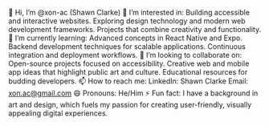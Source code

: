 👋 Hi, I’m @xon-ac (Shawn Clarke)
👀 I’m interested in:
Building accessible and interactive websites.
Exploring design technology and modern web development frameworks.
Projects that combine creativity and functionality.
🌱 I’m currently learning:
Advanced concepts in React Native and Expo.
Backend development techniques for scalable applications.
Continuous integration and deployment workflows.
💞️ I’m looking to collaborate on:
Open-source projects focused on accessibility.
Creative web and mobile app ideas that highlight public art and culture.
Educational resources for budding developers.
📫 How to reach me:
LinkedIn: Shawn Clarke
Email: xon.ac@gmail.com
😄 Pronouns:
He/Him
⚡ Fun fact:
I have a background in art and design, which fuels my passion for creating user-friendly, visually appealing digital experiences.


<!---
xon-ac/xon-ac is a ✨ special ✨ repository because its `README.md` (this file) appears on your GitHub profile.
You can click the Preview link to take a look at your changes.
--->
